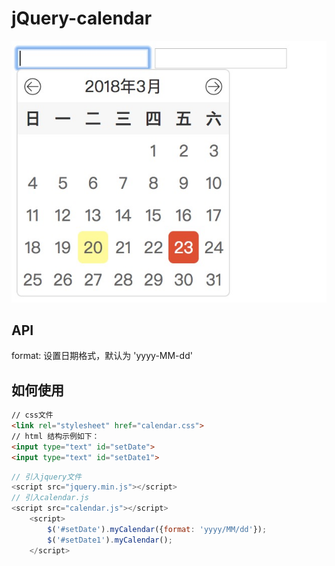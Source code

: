 # jQuery-calendar


![](calendar.png)

## API

format: 设置日期格式，默认为 'yyyy-MM-dd'

## 如何使用


``` html
// css文件
<link rel="stylesheet" href="calendar.css">
// html 结构示例如下：
<input type="text" id="setDate">
<input type="text" id="setDate1">
```


``` javascript
// 引入jquery文件
<script src="jquery.min.js"></script>
// 引入calendar.js
<script src="calendar.js"></script>
    <script>
        $('#setDate').myCalendar({format: 'yyyy/MM/dd'});
        $('#setDate1').myCalendar();
    </script>
```


